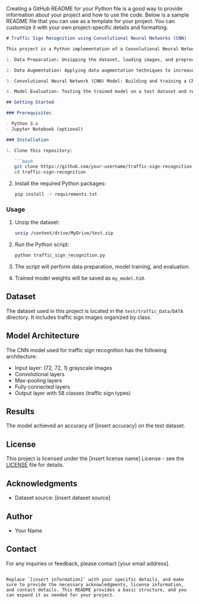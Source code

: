 Creating a GitHub README for your Python file is a good way to provide information about your project and how to use the code. Below is a sample README file that you can use as a template for your project. You can customize it with your own project-specific details and formatting.

```markdown
# Traffic Sign Recognition using Convolutional Neural Networks (CNN)

This project is a Python implementation of a Convolutional Neural Network (CNN) for traffic sign recognition. It includes the following components:

1. Data Preparation: Unzipping the dataset, loading images, and preprocessing.

2. Data Augmentation: Applying data augmentation techniques to increase the diversity of training data.

3. Convolutional Neural Network (CNN) Model: Building and training a CNN model for traffic sign recognition.

4. Model Evaluation: Testing the trained model on a test dataset and reporting accuracy.

## Getting Started

### Prerequisites

- Python 3.x
- Jupyter Notebook (optional)

### Installation

1. Clone this repository:

   ```bash
   git clone https://github.com/your-username/traffic-sign-recognition.git
   cd traffic-sign-recognition
   ```

2. Install the required Python packages:

   ```bash
   pip install -r requirements.txt
   ```

### Usage

1. Unzip the dataset:

   ```bash
   unzip /content/drive/MyDrive/test.zip
   ```

2. Run the Python script:

   ```bash
   python traffic_sign_recognition.py
   ```

3. The script will perform data preparation, model training, and evaluation.

4. Trained model weights will be saved as `my_model.h10`.

## Dataset

The dataset used in this project is located in the `test/traffic_Data/DATA` directory. It includes traffic sign images organized by class.

## Model Architecture

The CNN model used for traffic sign recognition has the following architecture:

- Input layer: (72, 72, 1) grayscale images
- Convolutional layers
- Max-pooling layers
- Fully connected layers
- Output layer with 58 classes (traffic sign types)

## Results

The model achieved an accuracy of [insert accuracy] on the test dataset.

## License

This project is licensed under the [insert license name] License - see the [LICENSE](LICENSE) file for details.

## Acknowledgments

- Dataset source: [insert dataset source]

## Author

- Your Name

## Contact

For any inquiries or feedback, please contact [your email address].
```

Replace `[insert information]` with your specific details, and make sure to provide the necessary acknowledgments, license information, and contact details. This README provides a basic structure, and you can expand it as needed for your project.
